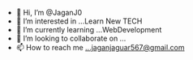 - 👋 Hi, I’m @JaganJ0
- 👀 I’m interested in ...Learn New TECH
- 🌱 I’m currently learning ...WebDevelopment
- 💞️ I’m looking to collaborate on ...
- 📫 How to reach me ...jaganjaguar567@gmail.com

<!---
JaganJ0/JaganJ0 is a ✨ special ✨ repository because its `README.md` (this file) appears on your GitHub profile.
You can click the Preview link to take a look at your changes.
--->
